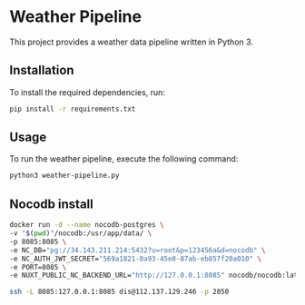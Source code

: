 # Weather Pipeline

This project provides a weather data pipeline written in Python 3.

## Installation

To install the required dependencies, run:

```bash
pip install -r requirements.txt
```

## Usage
To run the weather pipeline, execute the following command:

```bash
python3 weather-pipeline.py
```

## Nocodb install

```bash
docker run -d --name nocodb-postgres \
-v "$(pwd)"/nocodb:/usr/app/data/ \
-p 8085:8085 \
-e NC_DB="pg://34.143.211.214:5432?u=root&p=123456a&d=nocodb" \
-e NC_AUTH_JWT_SECRET="569a1821-0a93-45e8-87ab-eb857f20a010" \
-e PORT=8085 \
-e NUXT_PUBLIC_NC_BACKEND_URL="http://127.0.0.1:8085" nocodb/nocodb:latest
```

```bash
ssh -L 8085:127.0.0.1:8085 dis@112.137.129.246 -p 2050
```